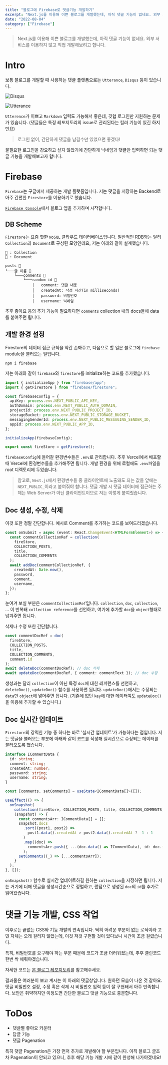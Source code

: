 ```yaml
---
title: "블로그에 Firebase로 댓글기능 개발하기"
excerpt: "Next.js를 이용해 이쁜 블로그를 개발했는데, 아직 댓글 기능이 없네요. 외부 서비스를 이용하지 않고 직접 개발해보려고 합니다."
date: "2022-08-04"
category: ["Firebase"]
---
```


> Next.js를 이용해 이쁜 블로그를 개발했는데, 아직 댓글 기능이 없네요. 외부 서비스를 이용하지 않고 직접 개발해보려고 합니다.

# Intro

보통 블로그를 개발할 때 사용하는 댓글 플랫폼으로는 `Utterance`, `Disqus` 등이 있습니다.

![Disqus](../img/블로그에_Firebase로_댓글,_좋아요_기능_추가해보기/Disqus.png)

![Utterance](../img/블로그에_Firebase로_댓글,_좋아요_기능_추가해보기/Utterances.png)

`Utterence`가 이쁘고 `Markdown` 입력도 가능해서 좋은데, 깃헙 로그인만 지원하는 문제가 있습니다. (댓글들은 특정 레포지토리의 issue로 관리된다는 킬러 기능이 있긴 하지만요)

> 로그인 없이, 간단하게 댓글을 남길수만 있었으면 좋겠다!

불필요한 로그인을 강요하고 싶지 않았기에 간단하게 닉네임과 댓글만 입력하면 되는 댓글 기능을 개발해보고자 합니다.

# Firebase

`Firebase`는 구글에서 제공하는 개발 플랫폼입니다. 저는 댓글을 저장하는 Backend로 아주 간편한 `Firestore`를 이용하기로 했습니다.

[`Firebase Console`](https://console.firebase.google.com/)에서 블로그 앱을 추가하며 시작합니다.

## DB Scheme

`Firestore`는 요즘 핫한 `NoSQL` 클라우드 데이터베이스입니다. 일반적인 RDB와는 달리 `Collection`과 `Document`로 구성된 모양인데요, 저는 아래와 같이 설계했습니다.

```code
📁 : Collection
📃 : Document

posts 📁
└───글 이름 📃
    └───comments 📁
        └───random id 📃
            │   comment: 댓글 내용
            │   createdAt: 작성 시간(in milliseconds)
            │   password: 비밀번호
            │   username: 닉네임
```

추후 좋아요 등의 추가 기능이 필요하다면 `comments` collection 내의 docs들에 data를 붙여주면 됩니다.

## 개발 환경 설정

Firestore의 데이터 접근 규칙을 약간 손봐주고, 다음으로 할 일은 블로그에 `firebase` module을 불러오는 일입니다.

```console
npm i firebase
```

저는 아래와 같이 `firebase`와 `firestore`를 initialize하는 코드를 추가했습니다.

```ts
import { initializeApp } from "firebase/app";
import { getFirestore } from "firebase/firestore";

const firebaseConfig = {
  apiKey: process.env.NEXT_PUBLIC_API_KEY,
  authDomain: process.env.NEXT_PUBLIC_AUTH_DOMAIN,
  projectId: process.env.NEXT_PUBLIC_PROJECT_ID,
  storageBucket: process.env.NEXT_PUBLIC_STORAGE_BUCKET,
  messagingSenderId: process.env.NEXT_PUBLIC_MESSAGING_SENDER_ID,
  appId: process.env.NEXT_PUBLIC_APP_ID,
};

initializeApp(firebaseConfig);

export const fireStore = getFirestore();
```

`firebaseConfig`에 들어갈 환경변수들은 `.env`로 관리합니다. 추후 Vercel에서 배포할 때 Vercel에 환경변수들을 추가해주면 됩니다. 개발 환경을 위해 로컬에도 `.env`파일을 root 디렉토리에 두었습니다.

> 참고로, `Next.js`에서 환경변수들 중 클라이언트에 노출돼도 되는 값들 앞에는 `NEXT_PUBLIC_`이라고 붙여줘야 합니다. 댓글 개발 시 댓글 데이터에 접근하는 주체는 Web Server가 아닌 클라이언트이므로 저는 이렇게 붙여줬습니다.

## Doc 생성, 수정, 삭제

이것 또한 정말 간단합니다. 예시로 Comment를 추가하는 코드를 보여드리겠습니다.

```ts
const onSubmit = async (event: React.ChangeEvent<HTMLFormElement>) => {
  const commentCollectionRef = collection(
    fireStore,
    COLLECTION_POSTS,
    title,
    COLLECTION_COMMENTS
  );
  await addDoc(commentCollectionRef, {
    createdAt: Date.now(),
    password,
    comment,
    username,
  });
};
```

눈여겨 보실 부분은 `commentCollectionRef`입니다. `collection`, `doc`, `collection`, ... 이 반복돼 `collection reference`를 선언하고, 여기에 추가할 `doc`을 `object`형태로 넘겨주면 됩니다.

삭제나 수정 또한 간단합니다.

```ts
const commentDocRef = doc(
  fireStore,
  COLLECTION_POSTS,
  title,
  COLLECTION_COMMENTS,
  comment.id
);
await deleteDoc(commentDocRef); // doc 삭제
await updateDoc(commentDocRef, { comment: commentText }); // doc 수정
```

생성과는 달리 `collection`이 아닌 특정 `doc`에 대한 레퍼런스를 선언하고, `deleteDoc()`, `updateDoc()` 함수를 사용하면 됩니다. `updateDoc()`에서는 수정되는 `data`만 `object`에 넣어주면 됩니다. (기존에 없던 `key`에 대한 데이터여도 `updateDoc()`을 이용해 추가할 수 있습니다.)

## Doc 실시간 업데이트

`Firestore`의 강력한 기능 중 하나는 바로 '실시간 업데이트'가 가능하다는 점입니다. 저는 댓글을 불러오는 부분에 아래와 같이 코드를 작성해 실시간으로 수정되는 데이터를 불러오도록 했습니다.

```ts
interface ICommentData {
  id: string;
  comment: string;
  createdAt: number;
  password: string;
  username: string;
}

const [comments, setComments] = useState<ICommentData[]>([]);

useEffect(() => {
  onSnapshot(
    collection(fireStore, COLLECTION_POSTS, title, COLLECTION_COMMENTS),
    (snapshot) => {
      const commentsArr: ICommentData[] = [];
      snapshot.docs
        .sort((post1, post2) =>
          post1.data().createdAt > post2.data().createdAt ? -1 : 1
        )
        .map((doc) =>
          commentsArr.push({ ...(doc.data() as ICommentData), id: doc.id })
        );
      setComments((_) => [...commentsArr]);
    }
  );
}, []);
```

`onSnapshot()` 함수로 실시간 업데이트하길 원하는 `collection`을 지정하면 됩니다. 저는 거기에 더해 댓글을 생성시간순으로 정렬하고, 랜덤으로 생성된 `doc`의 `id`를 추가로 읽어왔습니다.

# 댓글 기능 개발, CSS 작업

이후로는 끝없는 CSS와 기능 개발의 연속입니다. 딱히 어려운 부분이 없는 로직이라 고민 자체는 오래 걸리지 않았는데, 이것 저것 구현할 것이 있다보니 시간이 조금 걸렸습니다.

특히, 비밀번호를 요구해야 하는 부분 때문에 코드가 조금 더러워졌는데, 추후 클린코드 한번 싹 해줘야겠습니다.

자세한 코드는 [본 블로그 레포지토리](https://github.com/custardcream98/custardcream98.github.io)를 참고해주세요.

결과물은 여러분이 보고 계시는 이 아래의 댓글창입니다. 원하던 모습이 나온 것 같아요. 댓글 비밀번호 설정, 수정 혹은 삭제 시 비밀번호 입력 등이 잘 구현돼서 아주 만족합니다. 보안은 취약하지만 이정도면 간단한 블로그 댓글 기능으로 충분합니다.

# ToDos

- 댓글별 좋아요 카운터
- 답글 기능
- 댓글 Pagenation

특히 댓글 Pagenation은 가장 먼저 추가로 개발해야 할 부분입니다. 아직 블로그 글조차 Pagenation이 안되고 있으니, 추후 해당 기능 개발 시에 같이 완성해 나가야겠네요!
